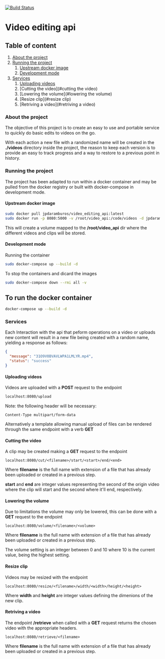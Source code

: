 [![Build Status](https://travis-ci.org/PootisPenserHere/video_editing_api.svg?branch=master)](https://travis-ci.org/PootisPenserHere/video_editing_api)

# Video editing api

## Table of content
1. [About the project](#about-the-project)
2. [Running the project](#running-the-project)
    1. [Upstream docker image](#upstream-docker-image)
    2. [Development mode](#development-mode)
3. [Services](#services)
    1. [Uploading videos](#uploading-videos)
    2. [Cutting the video](#cutting the video)
    3. [Lowering the volume](#lowering the volume)
    4. [Resize clip](#resize clip)
    5. [Retriving a video](#retriving a video)

### About the project
The objective of this project is to create an easy to use and portable service to quickly do basic edits to videos on the go.

With each action a new file with a randomized name will be created in the **./videos** directory inside the project, the reason to keep each version is to provide an easy to track progress and a way to restore to a previous point in history.

### Running the project
The project has been adapted to run within a docker container and may be pulled from the docker registry or built with docker-compose in development mode.

#### Upstream docker image
```bash
sudo docker pull jpdaramburos/video_editing_api:latest
sudo docker run -p 8080:5000 -v /root/video_api:/code/videos -d jpdaramburos/video_editing_api:latest
```

This will  create a volume mapped to the **/root/video_api** dir where the different videos and clips will be stored.

#### Development mode
Running the container
```bash
sudo docker-compose up --build -d
```

To stop the containers and dicard the images
```bash
sudo docker-compose down --rmi all -v
```

## To run the docker container
```sh
docker-compose up --build -d
```

### Services
Each Interaction  with the api that peform operations on a video or uploads new content will result in a new file being created with a random name, yielding a response as follows:
```json
{
  "message": "31O9V0BVAVLWPA1LMLYR.mp4", 
  "status": "success"
}
```

#### Uploading videos
Videos are uploaded with a **POST** request to the endpoint
```bash
localhost:8080/upload
```

Note: the following header will be necessary:
```
Content-Type multipart/form-data
```

Alternatively a template allowing manual upload of files can be rendered through the same endpoint with a verb **GET**

#### Cutting the video
A clip may be created making a **GET** request to the endpoint
```
localhost:8080/cut/<filename>/start/<start>/end/<end>
``` 

Where **filename** is the full name with extension of a file that has already been uploaded or created in a previous step.

**start** and **end** are integer values representing the second of the origin video where the clip will start and the second where it'll end, respectively.

#### Lowering the volume
Due to limitations the volume may only be lowered, this can be done with a **GET** request to the endpoint
```
localhost:8080/volume/<filename>/<volume>
```

Where **filename** is the full name with extension of a file that has already been uploaded or created in a previous step.

The volume setting is an integer between 0 and 10 where 10 is the current value, being the highest setting.

#### Resize clip
Videos may be resized with the endpoint
```
localhost:8080/resize/<filename>/width/<width>/height/<height>
```

Where **width** and **height** are integer values defining the dimenions of the new clip.

#### Retriving a video
The endpoint **/retrieve** when called with a **GET** request returns the chosen video with the appropriate headers.
```
localhost:8080/retrieve/<filename>
```
Where **filename** is the full name with extension of a file that has already been uploaded or created in a previous step.
